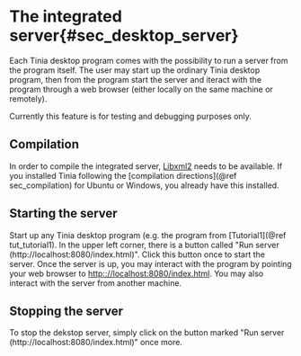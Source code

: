 The integrated server{#sec_desktop_server}
===================================
Each Tinia desktop program comes with the possibility to run a server from the
program itself. The user may start up the ordinary Tinia desktop program, then
from the program start the server and iteract with the program through a web
browser (either locally on the same machine or remotely).

Currently this feature is for testing and debugging purposes only.

Compilation
----------------
In order to compile the integrated server, [Libxml2](http://www.xmlsoft.org/)
needs to be available. If you installed Tinia following the
[compilation directions](@ref sec_compilation)
for Ubuntu or Windows, you already have this installed.

Starting the server
----------------
Start up any Tinia desktop program (e.g. the program from
[Tutorial1](@ref tut_tutorial1). In the upper left corner, there is a button
called "Run server (http://localhost:8080/index.html)". Click this button once
to start the server. Once the server is up, you may interact with the program
by pointing your web browser to <http:://localhost:8080/index.html>. You may
also interact with the server from another machine.


Stopping the server
-------------------
To stop the dekstop server, simply click on the button marked
"Run server (http://localhost:8080/index.html)" once more.


